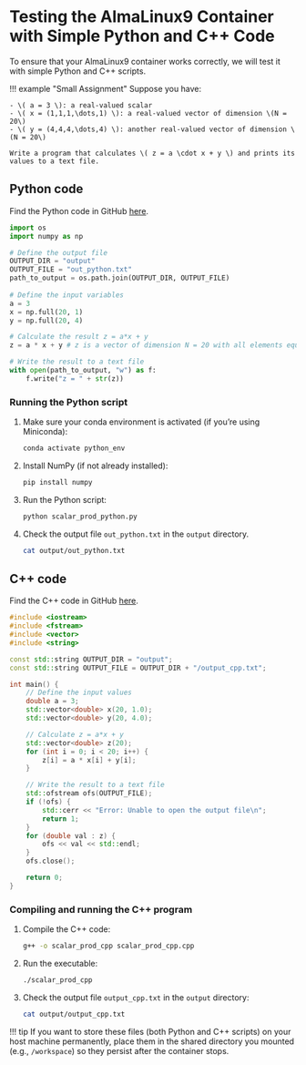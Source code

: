 # Testing the AlmaLinux9 Container with Simple Python and C++ Code

To ensure that your AlmaLinux9 container works correctly, we will test it with simple Python and C++ scripts.

!!! example "Small Assignment"
    Suppose you have:
    
    - \( a = 3 \): a real-valued scalar
    - \( x = (1,1,1,\dots,1) \): a real-valued vector of dimension \(N = 20\)
    - \( y = (4,4,4,\dots,4) \): another real-valued vector of dimension \(N = 20\)

    Write a program that calculates \( z = a \cdot x + y \) and prints its values to a text file.


## Python code

Find the Python code in GitHub [here](https://github.com/niklai99/ScientificComputing4Physics/blob/main/task1/test/scalar_prod_python.py).

```python
import os
import numpy as np

# Define the output file
OUTPUT_DIR = "output"
OUTPUT_FILE = "out_python.txt"
path_to_output = os.path.join(OUTPUT_DIR, OUTPUT_FILE)
    
# Define the input variables
a = 3
x = np.full(20, 1)
y = np.full(20, 4)

# Calculate the result z = a*x + y
z = a * x + y # z is a vector of dimension N = 20 with all elements equal to 7

# Write the result to a text file
with open(path_to_output, "w") as f:
    f.write("z = " + str(z))
```

### Running the Python script

1. Make sure your conda environment is activated (if you’re using Miniconda):

    ```bash
    conda activate python_env
    ```

2. Install NumPy (if not already installed):

    ```bash
    pip install numpy
    ```

3. Run the Python script:

    ```bash
    python scalar_prod_python.py
    ```

4. Check the output file `out_python.txt` in the `output` directory.

    ```bash
    cat output/out_python.txt
    ```

## C++ code

Find the C++ code in GitHub [here](https://github.com/niklai99/ScientificComputing4Physics/blob/main/task1/test/scalar_prod_cpp.cpp).

```cpp
#include <iostream>
#include <fstream>
#include <vector>
#include <string>

const std::string OUTPUT_DIR = "output";
const std::string OUTPUT_FILE = OUTPUT_DIR + "/output_cpp.txt";

int main() {
    // Define the input values
    double a = 3;
    std::vector<double> x(20, 1.0);
    std::vector<double> y(20, 4.0);

    // Calculate z = a*x + y
    std::vector<double> z(20);
    for (int i = 0; i < 20; i++) {
        z[i] = a * x[i] + y[i];
    }

    // Write the result to a text file
    std::ofstream ofs(OUTPUT_FILE);
    if (!ofs) {
        std::cerr << "Error: Unable to open the output file\n";
        return 1;
    }
    for (double val : z) {
        ofs << val << std::endl;
    }
    ofs.close();

    return 0;
}

```

### Compiling and running the C++ program

1. Compile the C++ code:

    ```bash
    g++ -o scalar_prod_cpp scalar_prod_cpp.cpp
    ```

2. Run the executable:

    ```bash
    ./scalar_prod_cpp
    ```

3. Check the output file `output_cpp.txt` in the `output` directory:

    ```bash
    cat output/output_cpp.txt
    ```


!!! tip 
    If you want to store these files (both Python and C++ scripts) on your host machine permanently, place them in the shared directory you mounted (e.g., `/workspace`) so they persist after the container stops.